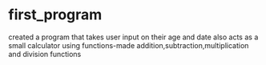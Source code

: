 # first_program
created a program that takes user input on their age and date
also acts as a small calculator
using functions-made addition,subtraction,multiplication and division functions
